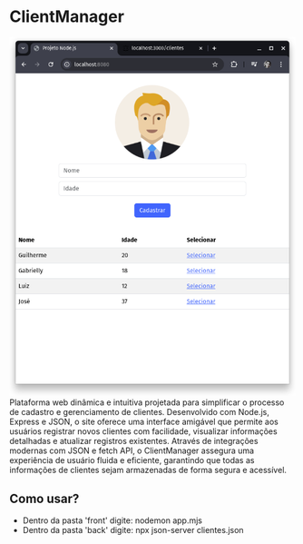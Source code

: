 # ClientManager
<div align="center">
    <img src="assets/ClientManager.png">
</div>
Plataforma web dinâmica e intuitiva projetada para simplificar o processo de cadastro e gerenciamento de clientes. Desenvolvido com Node.js, Express e JSON, o site oferece uma interface amigável que permite aos usuários registrar novos clientes com facilidade, visualizar informações detalhadas e atualizar registros existentes. Através de integrações modernas com JSON e fetch API, o ClientManager assegura uma experiência de usuário fluida e eficiente, garantindo que todas as informações de clientes sejam armazenadas de forma segura e acessível.

## Como usar?

- Dentro da pasta 'front' digite: nodemon app.mjs
- Dentro da pasta 'back' digite: npx json-server clientes.json
